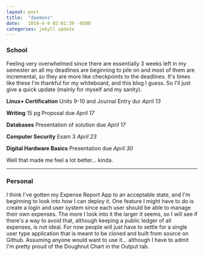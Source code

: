 ```yaml
---
layout: post
title:  "daemons"
date:   2018-4-9 02:01:39 -0500
categories: jekyll update
---
```


### School

Feeling very overwhelmed since there are essentially 3 weeks left in my semester an all my deadlines are beginning to pile on and most of them are incremental, so they are more like checkpoints to the deadlines. It's times like these I'm thankful for my whiteboard, and this blog I guess. So I'll just give a quick update (mainly for myself and my sanity).


**Linux+ Certification** Units 9-10 and Journal Entry dur *April 13*

**Writing** 15 pg Proposal due *April 17*

**Databases** Presentation of solution due *April 17*

**Computer Security** Exam 3 *April 23* 

**Digital Hardware Basics** Presentation due *April 30*

Well that made me feel a lot better... kinda.

---

### Personal

I think I've gotten my Expense Report App to an acceptable state, and I'm beginning to look into how I can deploy it.
One feature I might have to do is create a login and user system since each user should be able to manage their own expenses. The more I look into it the larger it seems, so I will see if there's a way to avoid that, although keeping a public ledger of all expenses, is not ideal.
For now people will just have to settle for a single user type application that is meant to be cloned and built from source on Github. Assuming anyone would want to use it... although I have to admit I'm pretty proud of the Doughnut Chart in the Output tab.

